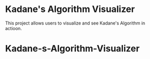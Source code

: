 # Kadane's Algorithm Visualizer

This project allows users to visualize and see Kadane's Algorithm in actioon.

# Kadane-s-Algorithm-Visualizer
